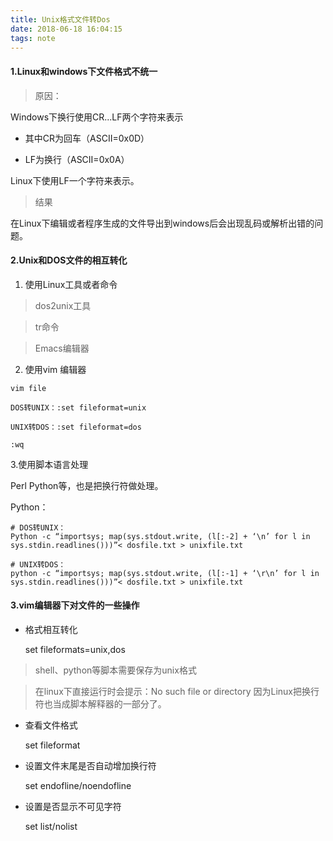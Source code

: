 ```yaml
---
title: Unix格式文件转Dos
date: 2018-06-18 16:04:15
tags: note
---
```

#### 1.Linux和windows下文件格式不统一
> 原因：

Windows下换行使用CR...LF两个字符来表示

- 其中CR为回车（ASCII=0x0D）

- LF为换行（ASCII=0x0A）

Linux下使用LF一个字符来表示。
> 结果

在Linux下编辑或者程序生成的文件导出到windows后会出现乱码或解析出错的问题。

#### 2.Unix和DOS文件的相互转化

1. 使用Linux工具或者命令
>  dos2unix工具

>  tr命令

>  Emacs编辑器

2. 使用vim 编辑器

```
vim file

DOS转UNIX：:set fileformat=unix

UNIX转DOS：:set fileformat=dos

:wq

```

3.使用脚本语言处理

Perl Python等，也是把换行符做处理。

Python：
```
# DOS转UNIX：
Python -c “importsys; map(sys.stdout.write, (l[:-2] + ‘\n’ for l in sys.stdin.readlines()))”< dosfile.txt > unixfile.txt

# UNIX转DOS：
python -c “importsys; map(sys.stdout.write, (l[:-1] + ‘\r\n’ for l in sys.stdin.readlines()))”< dosfile.txt > unixfile.txt
```

#### 3.vim编辑器下对文件的一些操作

- 格式相互转化

  set fileformats=unix,dos

  
>   shell、python等脚本需要保存为unix格式

> 在linux下直接运行时会提示：No such file or directory
因为Linux把换行符也当成脚本解释器的一部分了。
-  查看文件格式

   set fileformat

- 设置文件末尾是否自动增加换行符

   set endofline/noendofline 
- 设置是否显示不可见字符

  set list/nolist 
